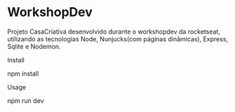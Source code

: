 # WorkshopDev
Projeto CasaCriativa desenvolvido durante o workshopdev da rocketseat, utilizando as tecnologias Node, Nunjucks(com páginas dinâmicas), Express, Sqlite e Nodemon. 

Install

npm install

Usage

npm run dev
